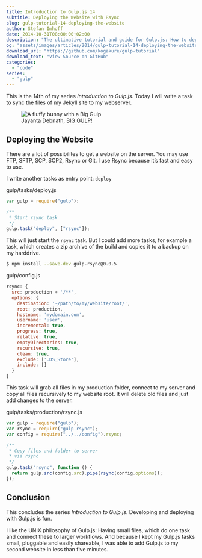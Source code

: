 ```yaml
---
title: Introduction to Gulp.js 14
subtitle: Deploying the Website with Rsync
slug: gulp-tutorial-14-deploying-the-website
author: Stefan Imhoff
date: 2014-10-31T08:00:00+02:00
description: "The ultimative tutorial and guide for Gulp.js: How to deploy your website with rsync to your server."
og: "assets/images/articles/2014/gulp-tutorial-14-deploying-the-website/gulp-tutorial-14.jpg"
download_url: "https://github.com/kogakure/gulp-tutorial"
download_text: "View Source on GitHub"
categories:
  - "code"
series:
  - "gulp"
---
```


This is the 14th of my series _Introduction to Gulp.js_. Today I will write a task to sync the files of my Jekyll site to my webserver.

<figure class="image-figure">
  <img src="/assets/images/articles/2014/gulp-tutorial-14-deploying-the-website/gulp-tutorial-14.jpg" alt="A fluffy bunny with a Big Gulp">
  <figcaption>
    Jayanta Debnath, <a href="https://www.flickr.com/photos/jkdsphotography/13786076413" target="_blank" rel="nofollow" rel="noopener">BIG GULP!</a>
  </figcaption>
</figure>

## Deploying the Website

There are a lot of possibilites to get a website on the server. You may use FTP, SFTP, SCP, SCP2, Rsync or Git. I use Rsync because it’s fast and easy to use.

I write another tasks as entry point: `deploy`

<p class="code-info">gulp/tasks/deploy.js</p>

```javascript
var gulp = require("gulp");

/**
 * Start rsync task
 */
gulp.task("deploy", ["rsync"]);
```

This will just start the `rsync` task. But I could add more tasks, for example a task, which creates a zip archive of the build and copies it to a backup on my harddrive.

```bash
$ npm install --save-dev gulp-rsync@0.0.5
```

<p class="code-info">gulp/config.js</p>

```javascript
rsync: {
  src: production + '/**',
  options: {
    destination: '~/path/to/my/website/root/',
    root: production,
    hostname: 'mydomain.com',
    username: 'user',
    incremental: true,
    progress: true,
    relative: true,
    emptyDirectories: true,
    recursive: true,
    clean: true,
    exclude: ['.DS_Store'],
    include: []
  }
}
```

This task will grab all files in my production folder, connect to my server and copy all files recursively to my website root. It will delete old files and just add changes to the server.

<p class="code-info">gulp/tasks/production/rsync.js</p>

```javascript
var gulp = require("gulp");
var rsync = require("gulp-rsync");
var config = require("../../config").rsync;

/**
 * Copy files and folder to server
 * via rsync
 */
gulp.task("rsync", function () {
  return gulp.src(config.src).pipe(rsync(config.options));
});
```

## Conclusion

This concludes the series _Introduction to Gulp.js_. Developing and deploying with Gulp.js is fun.

I like the UNIX philosophy of Gulp.js: Having small files, which do one task and connect these to larger workflows. And because I kept my Gulp.js tasks small, pluggable and easily shareable, I was able to add Gulp.js to my second website in less than five minutes.
